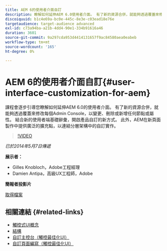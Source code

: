 ```yaml
---
title: AEM 6的使用者介面自訂
description: 瞭解如何延伸AEM 6.0使用者介面。 有了新的資源合併，就能夠透過覆蓋來修改每個Admin Console，以變更、刪除或新增任何節點或屬性。
discoiquuid: b1c4e69a-bc0e-445c-8e3e-c03ead18e76e
targetaudience: target-audience advanced
exl-id: c73a94ba-a21b-4dd4-90e1-334b91616a46
duration: 3601
source-git-commit: 9a297cda953d4414131657f9ac84580aea0eabeb
workflow-type: tm+mt
source-wordcount: '165'
ht-degree: 0%

---
```


# AEM 6的使用者介面自訂{#user-interface-customization-for-aem}

課程會逐步引導您瞭解如何延伸AEM 6.0的使用者介面。 有了新的資源合併，就能夠透過覆蓋來修改每個Admin Console，以變更、刪除或新增任何節點或屬性。 結合新的使用者端基礎辭彙，開啟產品自訂的新方式。 此外，AEM在新頁面製作中提供廣泛的擴充點，以連結分層架構中的自訂實作。

>[!VIDEO](https://video.tv.adobe.com/v/19519/?quality=9)

*已於2014年5月7日傳遞*

**展示者：**

* Gilles Knobloch，Adobe工程經理
* Damien Antipa，高級UX工程師，Adobe

**簡報者投影片**

[取得檔案](assets/user-interface-customization-for-aem6.pdf)

## 相關連結 {#related-links}

* [觸控式UI概念](https://docs.adobe.com/docs/en/aem/6-0/develop/the-basics/touch-ui-concepts.html)
* [結構](https://docs.adobe.com/docs/en/aem/6-0/develop/the-basics/touch-ui-structure.html)
* [自訂主控台（觸控最佳化UI）](https://docs.adobe.com/docs/en/aem/6-0/develop/extending/customizing-consoles-touch.html)
* [自訂頁面編寫（觸控最佳化UI）](https://docs.adobe.com/docs/en/aem/6-0/develop/extending/customizing-page-authoring-touch.html)
